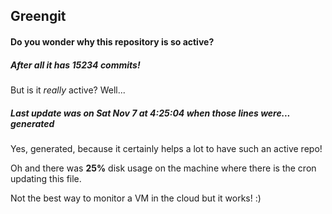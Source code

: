 ## Greengit

#### Do you wonder why this repository is so active?

##### After all it has 15234 commits!

But is it *really* active? Well...

##### Last update was on Sat Nov 7 at 4:25:04 when those lines were... generated

Yes, generated, because it certainly helps a lot to have such an active repo!

Oh and there was **25%** disk usage on the machine
where there is the cron updating this file.

Not the best way to monitor a VM in the cloud but it works! :)
